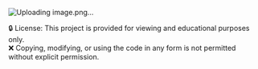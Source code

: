 ![Uploading image.png…]()


🔒 License: This project is provided for viewing and educational purposes only.  
❌ Copying, modifying, or using the code in any form is not permitted without explicit permission.  
